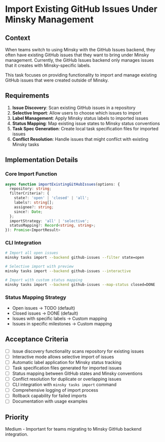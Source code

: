 # Import Existing GitHub Issues Under Minsky Management

## Context

When teams switch to using Minsky with the GitHub Issues backend, they often have existing GitHub issues that they want to bring under Minsky management. Currently, the GitHub Issues backend only manages issues that it creates with Minsky-specific labels.

This task focuses on providing functionality to import and manage existing GitHub issues that were created outside of Minsky.

## Requirements

1. **Issue Discovery**: Scan existing GitHub issues in a repository
2. **Selective Import**: Allow users to choose which issues to import
3. **Label Management**: Apply Minsky status labels to imported issues
4. **Status Mapping**: Map existing issue states to Minsky status conventions
5. **Task Spec Generation**: Create local task specification files for imported issues
6. **Conflict Resolution**: Handle issues that might conflict with existing Minsky tasks

## Implementation Details

### Core Import Function
```typescript
async function importExistingGitHubIssues(options: {
  repository: string;
  filterCriteria?: {
    state?: 'open' | 'closed' | 'all';
    labels?: string[];
    assignee?: string;
    since?: Date;
  };
  importStrategy: 'all' | 'selective';
  statusMapping?: Record<string, string>;
}): Promise<ImportResult>
```

### CLI Integration
```bash
# Import all open issues
minsky tasks import --backend github-issues --filter state=open

# Selective import with preview
minsky tasks import --backend github-issues --interactive

# Import with custom status mapping
minsky tasks import --backend github-issues --map-status closed=DONE
```

### Status Mapping Strategy
- Open issues → TODO (default)
- Closed issues → DONE (default)
- Issues with specific labels → Custom mapping
- Issues in specific milestones → Custom mapping

## Acceptance Criteria

- [ ] Issue discovery functionality scans repository for existing issues
- [ ] Interactive mode allows selective import of issues
- [ ] Automatic label application for Minsky status tracking
- [ ] Task specification files generated for imported issues
- [ ] Status mapping between GitHub states and Minsky conventions
- [ ] Conflict resolution for duplicate or overlapping issues
- [ ] CLI integration with `minsky tasks import` command
- [ ] Comprehensive logging of import process
- [ ] Rollback capability for failed imports
- [ ] Documentation with usage examples

## Priority

Medium - Important for teams migrating to Minsky GitHub backend integration. 
